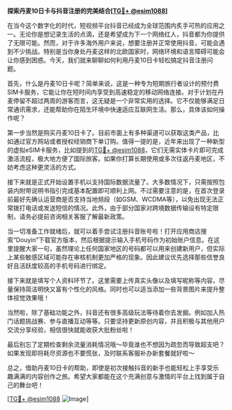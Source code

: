 **探索丹麦10日卡与抖音注册的完美结合[[TG💪+ @esim1088](https://t.me/s/esim1088)]**

在当今这个数字化的时代，短视频平台抖音已经成为全球范围内炙手可热的应用之一。无论你是想记录生活的点滴，还是希望成为下一个网络红人，抖音都为你提供了无限可能。然而，对于许多海外用户来说，想要注册并正常使用抖音，可能会遇到不少挑战。特别是当你身处丹麦这样的北欧国家时，网络环境和语言障碍可能会让你感到困惑。今天，我们就来聊聊如何利用丹麦10日卡轻松搞定抖音注册问题。

首先，什么是丹麦10日卡呢？简单来说，这是一种专为短期旅行者设计的预付费SIM卡服务，它能让你在短时间内享受到高速稳定的移动网络连接。对于计划在丹麦停留不超过两周的游客而言，这无疑是一个非常实用的选择。它不仅能够满足日常通讯需求，还能帮助你在陌生环境中快速适应互联网生活。那么，具体该如何操作呢？

第一步当然是购买丹麦10日卡了。目前市面上有多种渠道可以获取这类产品，比如通过官方网站或者授权经销商下单订购。值得一提的是，近年来出现了一种新型的虚拟eSIM卡服务，比如提到的[TG💪+ @esim1088](https://t.me/s/esim1088)，它们无需实体卡片即可完成激活流程，极大地方便了国际旅客。如果你打算长期使用或多次往返丹麦地区，不妨考虑这种更灵活的方式。

接下来就是正式开始设置手机以支持国际数据流量了。大多数情况下，只需按照包装内附带说明书指引完成基本配置即可顺利上网。不过需要注意的是，在首次登录前最好先确认运营商是否支持当地频段（如GSM、WCDMA等），以免出现无法正常拨打电话或发送短信的情况。此外，由于部分国家对跨境数据传输设有特定限制，请务必提前咨询相关客服了解最新政策。

当一切准备工作就绪后，就可以着手尝试注册抖音账号啦！打开应用商店搜索“Douyin”下载官方版本，然后根据提示输入手机号码作为初始账户信息。在这里提醒大家一句，虽然理论上任何国家地区的号码都可以用来创建新用户，但实际上某些敏感区域可能存在审核机制更加严格的现象。因此建议优先选择那些信誉良好且活跃度较高的手机号码进行绑定。

接下来就是填写个人资料环节了。这里需要上传真实头像以及填写昵称等内容，尽量保持简洁明快又富有个性化的风格。同时也可以适当添加一些背景图片来提升整体视觉效果哦！

当然啦，除了基础功能之外，抖音还有很多高级玩法等待着你去发掘。例如加入热门话题挑战赛、参与直播互动等等。只要坚持更新原创内容，并且积极与其他用户交流分享经验，相信很快就能收获大批粉丝啦！

最后别忘了定期检查剩余流量消耗情况哦～毕竟谁也不想因为疏忽而导致超支吧？如果发现即将耗尽资源也不要慌张，及时联系客服补办新套餐就好啦～

总之，借助丹麦10日卡的帮助，即使是初次接触抖音的新手也能轻松上手享受乐趣满满的内容创作之旅。希望大家都能在这个充满创意与激情的平台上找到属于自己的舞台吧！

[[TG💪+ @esim1088](https://t.me/s/esim1088) ![Image](https://i.postimg.cc/4NQfJmqS/Snipaste-2025-05-13-00-14-12.png)]